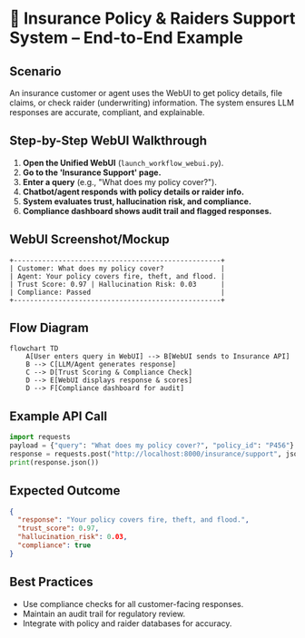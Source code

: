 # 🏢 Insurance Policy & Raiders Support System – End-to-End Example

## Scenario
An insurance customer or agent uses the WebUI to get policy details, file claims, or check raider (underwriting) information. The system ensures LLM responses are accurate, compliant, and explainable.

## Step-by-Step WebUI Walkthrough
1. **Open the Unified WebUI** (`launch_workflow_webui.py`).
2. **Go to the 'Insurance Support' page.**
3. **Enter a query** (e.g., "What does my policy cover?").
4. **Chatbot/agent responds with policy details or raider info.**
5. **System evaluates trust, hallucination risk, and compliance.**
6. **Compliance dashboard shows audit trail and flagged responses.**

## WebUI Screenshot/Mockup
```
+---------------------------------------------------+
| Customer: What does my policy cover?              |
| Agent: Your policy covers fire, theft, and flood. |
| Trust Score: 0.97 | Hallucination Risk: 0.03      |
| Compliance: Passed                                |
+---------------------------------------------------+
```

## Flow Diagram
```mermaid
flowchart TD
    A[User enters query in WebUI] --> B[WebUI sends to Insurance API]
    B --> C[LLM/Agent generates response]
    C --> D[Trust Scoring & Compliance Check]
    D --> E[WebUI displays response & scores]
    D --> F[Compliance dashboard for audit]
```

## Example API Call
```python
import requests
payload = {"query": "What does my policy cover?", "policy_id": "P456"}
response = requests.post("http://localhost:8000/insurance/support", json=payload)
print(response.json())
```

## Expected Outcome
```json
{
  "response": "Your policy covers fire, theft, and flood.",
  "trust_score": 0.97,
  "hallucination_risk": 0.03,
  "compliance": true
}
```

## Best Practices
- Use compliance checks for all customer-facing responses.
- Maintain an audit trail for regulatory review.
- Integrate with policy and raider databases for accuracy. 